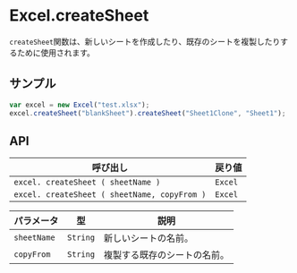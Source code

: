 # Excel.createSheet

`createSheet`関数は、新しいシートを作成したり、既存のシートを複製したりするために使用されます。

## サンプル

```javascript
var excel = new Excel("test.xlsx");
excel.createSheet("blankSheet").createSheet("Sheet1Clone", "Sheet1");
```
## API

| 呼び出し | 戻り値 |
|---|---|
| `excel. createSheet ( sheetName )` | `Excel` |
| `excel. createSheet ( sheetName, copyFrom )` | `Excel` |

| パラメータ | 型 | 説明 |
|---|---|---|
| `sheetName` | `String` | 新しいシートの名前。 |
| `copyFrom` | `String` | 複製する既存のシートの名前。 |